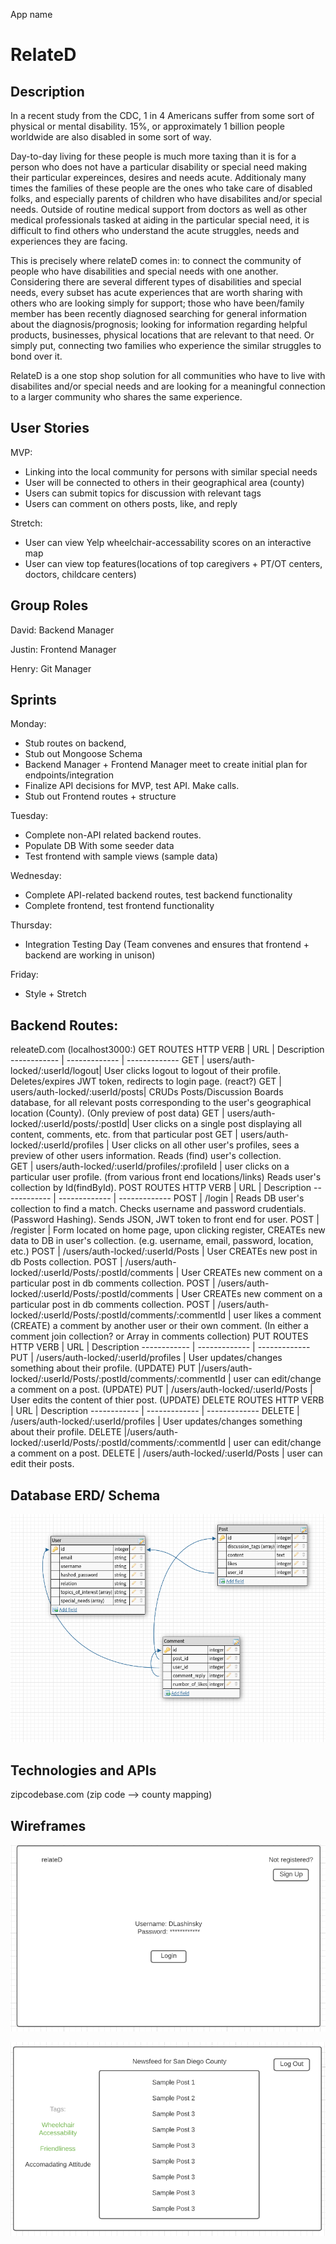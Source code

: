 App name

# RelateD

## Description

In a recent study from the CDC, 1 in 4 Americans suffer from some sort of physical or mental disability.  15%, or approximately 1 billion people worldwide are also disabled in some sort of way.

Day-to-day living for these people is much more taxing than it is for a person who does not have a particular disability or special need making their particular expereinces, desires and needs acute.  Additionaly many times the families of these people are the ones who take care of disabled folks, and especially parents of children who have disabilites and/or special needs.  Outside of routine medical support from doctors as well as other medical professionals tasked at aiding in the particular special need, it is difficult to find others who understand the acute struggles, needs and experiences they are facing.

This is precisely where relateD comes in: to connect the community of people who have disabilities and special needs with one another.  Considering there are several different types of disabilities and special needs, every subset has acute experiences that are worth sharing with others who are looking simply for support; those who have been/family member has been recently diagnosed searching for general information about the diagnosis/prognosis; looking for information regarding helpful products, businesses, physical locations that are relevant to that need.  Or simply put, connecting two families who experience the similar struggles to bond over it.


RelateD is a one stop shop solution for all communities who have to live with disabilites and/or special needs and are looking for a meaningful connection to a larger community who shares the same experience.

## User Stories

MVP:

* Linking into the local community for persons with similar special needs
* User will be connected to others in their geographical area (county)
* Users can submit topics for discussion with relevant tags
* Users can comment on others posts, like, and reply

Stretch:

* User can view Yelp wheelchair-accessability scores on an interactive map
* User can view top features(locations of top caregivers + PT/OT centers, doctors, childcare centers)

## Group Roles

David: Backend Manager

Justin: Frontend Manager

Henry: Git Manager

## Sprints

Monday:

* Stub routes on backend,
* Stub out Mongoose Schema 
* Backend Manager + Frontend Manager meet to create initial plan for endpoints/integration
* Finalize API decisions for MVP, test API. Make calls.
* Stub out Frontend routes + structure

Tuesday:
* Complete non-API related backend routes. 
* Populate DB With some seeder data
* Test frontend with sample views (sample data)

Wednesday:
* Complete API-related backend routes, test backend functionality
* Complete frontend, test frontend functionality


Thursday:
* Integration Testing Day (Team convenes and ensures that frontend + backend are working in unison)

Friday:
* Style + Stretch


## Backend Routes:
releateD.com (localhost3000:)
GET ROUTES
HTTP VERB | URL | Description 
------------ | ------------- | -------------
GET | users/auth-locked/:userId/logout| User clicks logout to logout of their profile.  Deletes/expires JWT token, redirects to login page. (react?)
GET | users/auth-locked/:userId/posts| CRUDs Posts/Discussion Boards database, for all relevant posts corresponding to the user's geographical location (County). (Only preview of post data)
GET | users/auth-locked/:userId/posts/:postId| User clicks on a single post displaying all content, comments, etc. from that particular post
GET | users/auth-locked/:userId/profiles | User clicks on all other user's profiles, sees a preview of other users information. Reads (find) user's collection.  
GET | users/auth-locked/:userId/profiles/:profileId | user clicks on a particular user profile. (from various front end locations/links)  Reads user's collection by Id(findById).
POST ROUTES
HTTP VERB | URL | Description 
------------ | ------------- | -------------
POST | /login | Reads DB user's collection to find a match. Checks username and password crudentials. (Password Hashing).  Sends JSON, JWT token to front end for user. 
POST | /register | Form located on home page, upon clicking register, CREATEs new data to DB in user's collection. (e.g. username, email, password, location, etc.)
POST | /users/auth-locked/:userId/Posts |  User CREATEs new post in db Posts collection.
POST | /users/auth-locked/:userId/Posts/:postId/comments |  User CREATEs new comment on a particular post in db comments collection.
POST | /users/auth-locked/:userId/Posts/:postId/comments |  User CREATEs new comment on a particular post in db comments collection.
POST | /users/auth-locked/:userId/Posts/:postId/comments/:commentId | user likes a comment (CREATE) a comment by another user or their own comment. (In either a comment join collection?  or Array in comments collection) 
PUT ROUTES
HTTP VERB | URL | Description 
------------ | ------------- | -------------
PUT | /users/auth-locked/:userId/profiles | User updates/changes something about their profile. (UPDATE)
PUT |/users/auth-locked/:userId/Posts/:postId/comments/:commentId | user can edit/change a comment on a post. (UPDATE)
PUT | /users/auth-locked/:userId/Posts | User edits the content of thier post. (UPDATE)
DELETE ROUTES
HTTP VERB | URL | Description 
------------ | ------------- | -------------
DELETE | /users/auth-locked/:userId/profiles | User updates/changes something about their profile. 
DELETE |/users/auth-locked/:userId/Posts/:postId/comments/:commentId | user can edit/change a comment on a post. 
DELETE | /users/auth-locked/:userId/Posts | user can edit their posts.


## Database ERD/ Schema


![Schema](pictures/schema_v2.png)



## Technologies and APIs

zipcodebase.com (zip code --> county mapping)



## Wireframes

![Login Screen](pictures/relateD_login_screen.png)

![Sample Newsfeed](pictures/sample_newsfeed.png)
